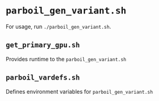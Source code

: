 `parboil_gen_variant.sh`
=======================

For usage, run `./parboil_gen_variant.sh`.

`get_primary_gpu.sh`
------------------
Provides runtime to the `parboil_gen_variant.sh`

`parboil_vardefs.sh`
------------------
Defines environment variables for `parboil_gen_variant.sh`
